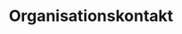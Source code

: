 ---
layout: modul
title: Organisationskontakt
description: Modul, das drei Personen mit Bild, Titel, Namen, Telefonnummer und Email-Adresse sowie daneben beliebigen HTML-Inhalt anzeigt.
department: modul
name: modul-orgakontakt
img: media/konzepte/module/modul_orgakontakt.png
---